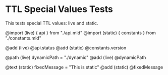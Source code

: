 # TTL Special Values Tests

This tests special TTL values: live and static.

@import (live) { api } from "./api.mld"
@import (static) { constants } from "./constants.mld"

@add (live) @api.status
@add (static) @constants.version

@path (live) dynamicPath = "./dynamic"
@add (live) @dynamicPath

@text (static) fixedMessage = "This is static"
@add (static) @fixedMessage